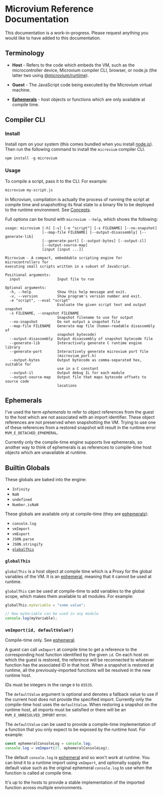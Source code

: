 # Microvium Reference Documentation

This documentation is a work-in-progress. Please request anything you would like to have added to this documentation.

## Terminology

- **Host** - Refers to the code which embeds the VM, such as the microcontroller device, Microvium compiler CLI, browser, or node.js (the latter two using [@microvium/runtime](https://www.npmjs.com/package/@microvium/runtime)).

- **Guest** - The JavaScript code being executed by the Microvium virtual machine.

- [**Ephemerals**](#ephemerals) - host objects or functions which are only available at compile time.


## Compiler CLI


### Install

Install npm on your system (this comes bundled when you install [node.js](https://nodejs.org/en/download)). Then run the following command to install the `microvium` compiler CLI.

```
npm install -g microvium
```


### Usage

To compile a script, pass it to the CLI. For example:

```sh
microvium my-script.js
```

In Microvium, compilation is actually the process of running the script at compile time and snapshotting its final state to a binary file to be deployed to the runtime environment. See [Concepts](./concepts.md).

Full options can be found with `microvium --help`, which shows the following:

```
usage: microvium [-h] [-v] [-e "script"] [-s FILENAME] [--no-snapshot]
                 [--map-file FILENAME] [--output-disassembly] [--generate-lib]
                 [--generate-port] [--output-bytes] [--output-il]
                 [--output-source-map]
                 [input [input ...]]

Microvium - A compact, embeddable scripting engine for microcontrollers for
executing small scripts written in a subset of JavaScript.

Positional arguments:
  input                 Input file to run

Optional arguments:
  -h, --help            Show this help message and exit.
  -v, --version         Show program's version number and exit.
  -e "script", --eval "script"
                        Evaluate the given script text and output snapshot
  -s FILENAME, --snapshot FILENAME
                        Snapshot filename to use for output
  --no-snapshot         Do not output a snapshot file
  --map-file FILENAME   Generate map file (human-readable disassembly of
                        snapshot bytecode)
  --output-disassembly  Output disassembly of snapshot bytecode file
  --generate-lib        Interactively generate C runtime engine library
  --generate-port       Interactively generate microvium port file
                        (microvium_port.h)
  --output-bytes        Output bytecode as comma-separated hex, suitable for
                        use in a C constant
  --output-il           Output debug IL for each module
  --output-source-map   Output file that maps bytecode offsets to source code
                        locations
```


## Ephemerals

I've used the term *ephemerals* to refer to object references from the guest to the host which are not associated with an import identifier. These object references are not preserved when snapshotting the VM. Trying to use one of these references from a restored snapshot will result in the runtime error `MVM_E_DETACHED_EPHEMERAL`.

Currently only the compile-time engine supports live ephemerals, so another way to think of ephemerals is as references to compile-time host objects which are unavailable at runtime.


## Builtin Globals

These globals are baked into the engine:

- `Infinity`
- `NaN`
- `undefined`
- `Number.isNaN`

These globals are available only at compile-time (they are [ephemerals](#ephemerals)):

- `console.log`
- `vmImport`
- `vmExport`
- `JSON.parse`
- `JSON.stringify`
- [`globalThis`](#globalthis)


### `globalThis`

`globalThis` is a host object at compile time which is a Proxy for the global variables of the VM. It is an [ephemeral](#ephemerals), meaning that it cannot be used at runtime.

`globalThis` can be used at compile-time to add variables to the global scope, which makes them available to all modules. For example:

```js
globalThis.myVariable = "some value";

// Now myVariable can be used in any module
console.log(myVariable);
```

### `vmImport(id, defaultValue?)`

Compile-time only. See [ephemeral](#ephemerals).

A guest can call `vmImport` at compile time to get a reference to the corresponding host function identified by the given `id`. On each host on which the guest is restored, the reference will be reconnected to whatever function has the associated ID in that host. When a snapshot is restored at runtime, all the previously-imported functions will be resolved in the new runtime host.

IDs must be integers in the range `0` to `65535`.

The `defaultValue` argument is optional and denotes a fallback value to use if the current host does not provide the specified import. Currently only the compile-time host uses the `defaultValue`. When restoring a snapshot on the runtime host, all imports must be satisfied or there will be an `MVM_E_UNRESOLVED_IMPORT` error.

The `defaultValue` can be used to provide a compile-time implementation of a function that you only expect to be exposed by the runtime host. For example:

```js
const ephemeralConsoleLog = console.log;
console.log = vmImport(27, ephemeralConsoleLog);
```

The default `console.log` is [ephemeral](#ephemerals) and so won't work at runtime. You can bind it to a runtime import using `vmImport`, and optionally supply the default value such as the original ephemeral `console.log` to use when the function is called at compile time.

It's up to the hosts to provide a stable implementation of the imported function across multiple environments.
